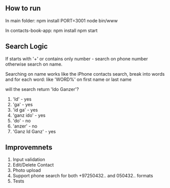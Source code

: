## How to run

In main folder:
npm install
PORT=3001 node bin/www

In contacts-book-app:
npm install
npm start

## Search Logic

If starts with '+' or contains only number - search on phone number otherwise search on name.

Searching on name works like the iPhone contacts search, 
break into words and for each word: like 'WORD%' on first name or last name

will the search return 'Ido Ganzer'?
1. 'Id' - yes
2. 'ga' - yes
3. 'id ga' - yes
4. 'ganz ido' - yes
5. 'do' - no
6. 'anzer' - no
7. 'Ganz Id Ganz' - yes 

## Improvemnets

1. Input validation
2. Edit/Delete Contact
3. Photo upload
4. Support phone search for both +97250432.. and 050432.. formats
5. Tests
